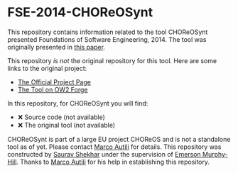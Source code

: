 # FSE-2014-CHOReOSynt

This repository contains information related to the tool CHOReOSynt presented Foundations of Software Engineering, 2014. The tool was originally presented in [this paper](http://dl.acm.org/citation.cfm?doid=2635868.2661667).

This repository _is not_ the original repository for this tool. Here are some links to the original project:
* [The Official Project Page](http://choreos.disim.univaq.it/)
* [The Tool on OW2 Forge](http://forge.ow2.org/project/download.php?group_id=411&file_id=19389)

In this repository, for CHOReOSynt you will find:
* :x: Source code (not available)
* :x: The original tool (not available)

CHOReOSynt is part of a large EU project CHOReOS and is not a standalone tool as of yet. Please contact [Marco Autili](marco.autili@univaq.it) for details.
This repository was constructed by [Saurav Shekhar](https://github.com/srvxid) under the supervision of [Emerson Murphy-Hill](https://github.com/CaptainEmerson). Thanks to [Marco Autili](http://www.di.univaq.it/marco.autili/) for his help in establishing this repository. 
